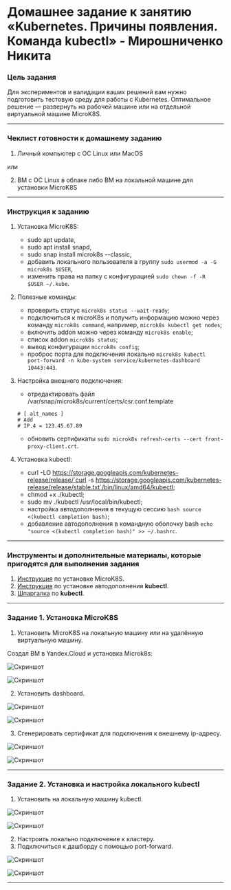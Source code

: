 # Домашнее задание к занятию «Kubernetes. Причины появления. Команда kubectl» - Мирошниченко Никита

### Цель задания

Для экспериментов и валидации ваших решений вам нужно подготовить тестовую среду для работы с Kubernetes. Оптимальное решение — развернуть на рабочей машине или на отдельной виртуальной машине MicroK8S.

------

### Чеклист готовности к домашнему заданию

1. Личный компьютер с ОС Linux или MacOS 

или

2. ВМ c ОС Linux в облаке либо ВМ на локальной машине для установки MicroK8S  

------

### Инструкция к заданию

1. Установка MicroK8S:
    - sudo apt update,
    - sudo apt install snapd,
    - sudo snap install microk8s --classic,
    - добавить локального пользователя в группу `sudo usermod -a -G microk8s $USER`,
    - изменить права на папку с конфигурацией `sudo chown -f -R $USER ~/.kube`.

2. Полезные команды:
    - проверить статус `microk8s status --wait-ready`;
    - подключиться к microK8s и получить информацию можно через команду `microk8s command`, например, `microk8s kubectl get nodes`;
    - включить addon можно через команду `microk8s enable`; 
    - список addon `microk8s status`;
    - вывод конфигурации `microk8s config`;
    - проброс порта для подключения локально `microk8s kubectl port-forward -n kube-system service/kubernetes-dashboard 10443:443`.

3. Настройка внешнего подключения:
    - отредактировать файл /var/snap/microk8s/current/certs/csr.conf.template
    ```shell
    # [ alt_names ]
    # Add
    # IP.4 = 123.45.67.89
    ```
    - обновить сертификаты `sudo microk8s refresh-certs --cert front-proxy-client.crt`.

4. Установка kubectl:
    - curl -LO https://storage.googleapis.com/kubernetes-release/release/`curl -s https://storage.googleapis.com/kubernetes-release/release/stable.txt`/bin/linux/amd64/kubectl;
    - chmod +x ./kubectl;
    - sudo mv ./kubectl /usr/local/bin/kubectl;
    - настройка автодополнения в текущую сессию `bash source <(kubectl completion bash)`;
    - добавление автодополнения в командную оболочку bash `echo "source <(kubectl completion bash)" >> ~/.bashrc`.

------

### Инструменты и дополнительные материалы, которые пригодятся для выполнения задания

1. [Инструкция](https://microk8s.io/docs/getting-started) по установке MicroK8S.
2. [Инструкция](https://kubernetes.io/ru/docs/reference/kubectl/cheatsheet/#bash) по установке автодополнения **kubectl**.
3. [Шпаргалка](https://kubernetes.io/ru/docs/reference/kubectl/cheatsheet/) по **kubectl**.

------

### Задание 1. Установка MicroK8S

1. Установить MicroK8S на локальную машину или на удалённую виртуальную машину.

Создал ВМ в Yandex.Cloud и установка Microk8s:

![Скриншот](https://github.com/Tourker/Git_HW/blob/main/HW_Kubernetes/img/1/z1_install_microk8s.jpg)

![Скриншот](https://github.com/Tourker/Git_HW/blob/main/HW_Kubernetes/img/1/z1_microk8s_status.jpg)

2. Установить dashboard.

![Скриншот](https://github.com/Tourker/Git_HW/blob/main/HW_Kubernetes/img/1/z1_microk8s_enable_dashboard.jpg)

![Скриншот](https://github.com/Tourker/Git_HW/blob/main/HW_Kubernetes/img/1/z1_microk8s_enable_dashboard_2.jpg)

3. Сгенерировать сертификат для подключения к внешнему ip-адресу.

![Скриншот](https://github.com/Tourker/Git_HW/blob/main/HW_Kubernetes/img/1/z1_microk8s_ip.jpg)

![Скриншот](https://github.com/Tourker/Git_HW/blob/main/HW_Kubernetes/img/1/z1_microk8s_certs.jpg)

------

### Задание 2. Установка и настройка локального kubectl

1. Установить на локальную машину kubectl.

![Скриншот](https://github.com/Tourker/Git_HW/blob/main/HW_Kubernetes/img/1/z2_install_kubectl.jpg)

![Скриншот](https://github.com/Tourker/Git_HW/blob/main/HW_Kubernetes/img/1/z2_kubctl_get_nodes.jpg)

2. Настроить локально подключение к кластеру.
3. Подключиться к дашборду с помощью port-forward.

![Скриншот](https://github.com/Tourker/Git_HW/blob/main/HW_Kubernetes/img/1/z2_port_forward_and_dashboard.jpg)

![Скриншот](https://github.com/Tourker/Git_HW/blob/main/HW_Kubernetes/img/1/z2_dashboard.jpg)

------